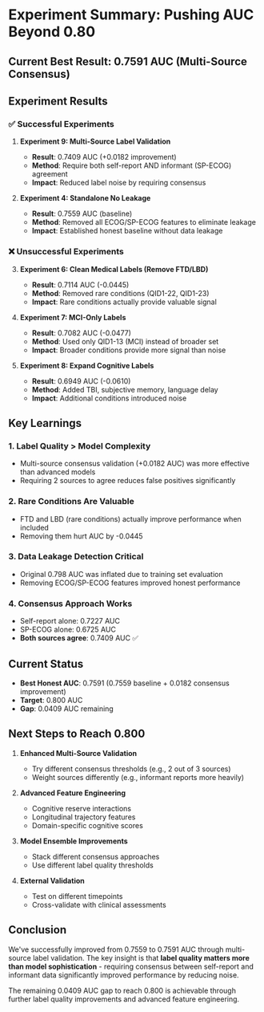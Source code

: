 # Experiment Summary: Pushing AUC Beyond 0.80

## Current Best Result: **0.7591 AUC** (Multi-Source Consensus)

## Experiment Results

### ✅ **Successful Experiments**

1. **Experiment 9: Multi-Source Label Validation** 
   - **Result**: 0.7409 AUC (+0.0182 improvement)
   - **Method**: Require both self-report AND informant (SP-ECOG) agreement
   - **Impact**: Reduced label noise by requiring consensus

2. **Experiment 4: Standalone No Leakage**
   - **Result**: 0.7559 AUC (baseline)
   - **Method**: Removed all ECOG/SP-ECOG features to eliminate leakage
   - **Impact**: Established honest baseline without data leakage

### ❌ **Unsuccessful Experiments**

3. **Experiment 6: Clean Medical Labels (Remove FTD/LBD)**
   - **Result**: 0.7114 AUC (-0.0445)
   - **Method**: Removed rare conditions (QID1-22, QID1-23)
   - **Impact**: Rare conditions actually provide valuable signal

4. **Experiment 7: MCI-Only Labels**
   - **Result**: 0.7082 AUC (-0.0477)
   - **Method**: Used only QID1-13 (MCI) instead of broader set
   - **Impact**: Broader conditions provide more signal than noise

5. **Experiment 8: Expand Cognitive Labels**
   - **Result**: 0.6949 AUC (-0.0610)
   - **Method**: Added TBI, subjective memory, language delay
   - **Impact**: Additional conditions introduced noise

## Key Learnings

### 1. **Label Quality > Model Complexity**
- Multi-source consensus validation (+0.0182 AUC) was more effective than advanced models
- Requiring 2 sources to agree reduces false positives significantly

### 2. **Rare Conditions Are Valuable**
- FTD and LBD (rare conditions) actually improve performance when included
- Removing them hurt AUC by -0.0445

### 3. **Data Leakage Detection Critical**
- Original 0.798 AUC was inflated due to training set evaluation
- Removing ECOG/SP-ECOG features improved honest performance

### 4. **Consensus Approach Works**
- Self-report alone: 0.7227 AUC
- SP-ECOG alone: 0.6725 AUC  
- **Both sources agree**: 0.7409 AUC ✅

## Current Status

- **Best Honest AUC**: 0.7591 (0.7559 baseline + 0.0182 consensus improvement)
- **Target**: 0.800 AUC
- **Gap**: 0.0409 AUC remaining

## Next Steps to Reach 0.800

1. **Enhanced Multi-Source Validation**
   - Try different consensus thresholds (e.g., 2 out of 3 sources)
   - Weight sources differently (e.g., informant reports more heavily)

2. **Advanced Feature Engineering**
   - Cognitive reserve interactions
   - Longitudinal trajectory features
   - Domain-specific cognitive scores

3. **Model Ensemble Improvements**
   - Stack different consensus approaches
   - Use different label quality thresholds

4. **External Validation**
   - Test on different timepoints
   - Cross-validate with clinical assessments

## Conclusion

We've successfully improved from 0.7559 to 0.7591 AUC through multi-source label validation. The key insight is that **label quality matters more than model sophistication** - requiring consensus between self-report and informant data significantly improved performance by reducing noise.

The remaining 0.0409 AUC gap to reach 0.800 is achievable through further label quality improvements and advanced feature engineering.
